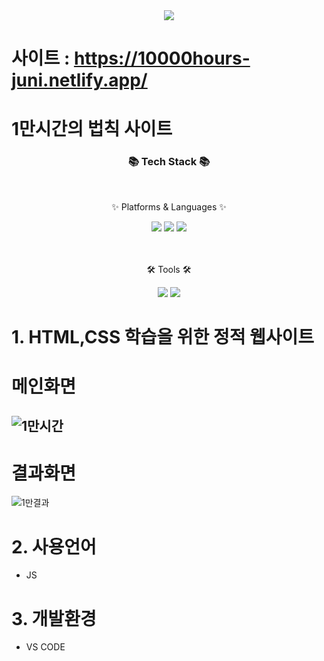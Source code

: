 <div align=center>
	<img src="https://capsule-render.vercel.app/api?type=waving&color=auto&height=200&section=header&text=Juni%20Github!&fontSize=90" />	
</div>

# 사이트 : https://10000hours-juni.netlify.app/

# 1만시간의 법칙 사이트

<div align=center>
	<h3>📚 Tech Stack 📚</h3>
	<br>
	<p>✨ Platforms & Languages ✨</p>
</div>
<div align="center">
	<img src="https://img.shields.io/badge/HTML5-E34F26?style=flat&logo=HTML5&logoColor=white" />
	<img src="https://img.shields.io/badge/CSS3-1572B6?style=flat&logo=CSS3&logoColor=white" />
	<img src="https://img.shields.io/badge/JavaScript-F7DF1E?style=flat&logo=JavaScript&logoColor=white" />
	<br>
</div>
<br>
<br>
<div align=center>
	<p>🛠 Tools 🛠</p>
</div>
<div align=center>
	<img src="https://img.shields.io/badge/Visual%20Studio%20Code-007ACC?style=flat&logo=VisualStudioCode&logoColor=white" />
	<img src="https://img.shields.io/badge/GitHub-181717?style=flat&logo=GitHub&logoColor=white" />
</div>


#  1. HTML,CSS 학습을 위한 정적 웹사이트

# 메인화면
![1만시간](https://github.com/juni0914/1hours/assets/100837725/11e66a6d-ec93-4691-a0c9-300f9f45d4ab)
---
# 결과화면
![1만결과](https://github.com/juni0914/1hours/assets/100837725/ef548dd2-55f0-4514-8a01-109686a8e7f9)

# 2. 사용언어
  - JS 

# 3. 개발환경
  - VS CODE 
